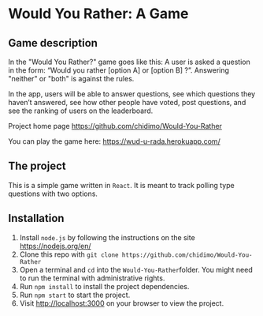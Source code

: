 # Would You Rather: A Game

## Game description

In the "Would You Rather?" game goes like this: A user is asked a question in the form: “Would you rather [option A] or [option B] ?”. Answering "neither" or "both" is against the rules.

In the app, users will be able to answer questions, see which questions they haven’t answered, see how other people have voted, post questions, and see the ranking of users on the leaderboard.

Project home page <https://github.com/chidimo/Would-You-Rather>

You can play the game here: <https://wud-u-rada.herokuapp.com/>

## The project

This is a simple game written in `React`. It is meant to track polling type questions with two options.

## Installation

1. Install `node.js` by following the instructions on the site <https://nodejs.org/en/>
2. Clone this repo with `git clone https://github.com/chidimo/Would-You-Rather`
3. Open a terminal and `cd` into the `Would-You-Rather`folder. You might need to run the terminal with administrative rights.
4. Run `npm install` to install the project dependencies.
5. Run  `npm start` to start the project.
6. Visit <http://localhost:3000> on your browser to view the project.
